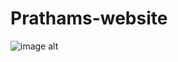 # Prathams-website
![image alt]("https://github.com/user-attachments/assets/162a5da8-b778-4c4d-a163-13913544331b")
